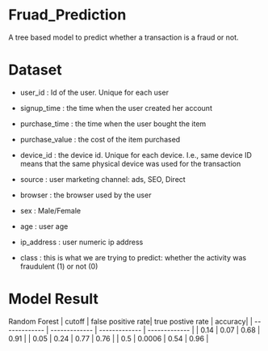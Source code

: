 # Fruad_Prediction
A tree based model to predict whether a transaction is a fraud or not.

# Dataset
- user_id : Id of the user. Unique for each user

- signup_time : the time when the user created her account 

- purchase_time : the time when the user bought the item 

- purchase_value : the cost of the item purchased 

- device_id : the device id. Unique for each device. I.e., same device ID means that the same physical device was used for the transaction

- source : user marketing channel: ads, SEO, Direct

- browser : the browser used by the user

- sex : Male/Female

- age : user age

- ip_address : user numeric ip address

- class : this is what we are trying to predict: whether the activity was fraudulent (1) or not (0)

# Model Result
Random Forest 
| cutoff  |  false positive rate| true postive rate  |  accuracy|
| ------------- | ------------- | ------------- | ------------- |
| 0.14  | 0.07  | 0.68  | 0.91  |
| 0.05  | 0.24  | 0.77 | 0.76  |
| 0.5  | 0.0006  | 0.54 | 0.96 |

